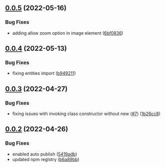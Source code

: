 ## [0.0.5](https://github.com/SpringRole/teams-view-builder/compare/v0.0.4...v0.0.5) (2022-05-16)


### Bug Fixes

* adding allow zoom option in image element ([6bf0836](https://github.com/SpringRole/teams-view-builder/commit/6bf08361d596da79e8f5dad9e6ce0ca91f763569))

## [0.0.4](https://github.com/SpringRole/teams-view-builder/compare/v0.0.3...v0.0.4) (2022-05-13)


### Bug Fixes

* fixing entities import ([b949211](https://github.com/SpringRole/teams-view-builder/commit/b9492110404d8fc056ca213c03b51d1aa77b527a))

## [0.0.3](https://github.com/SpringRole/teams-view-builder/compare/v0.0.2...v0.0.3) (2022-04-27)


### Bug Fixes

* fixing issues with invoking class constructor without new ([#7](https://github.com/SpringRole/teams-view-builder/issues/7)) ([1b26cc8](https://github.com/SpringRole/teams-view-builder/commit/1b26cc8b90980aa27b0bc6a71800bac6c2c8f83a))

## [0.0.2](https://github.com/SpringRole/teams-view-builder/compare/v0.0.1...v0.0.2) (2022-04-26)


### Bug Fixes

* enabled auto publish ([5419adb](https://github.com/SpringRole/teams-view-builder/commit/5419adb9b53c5a581f18282dbaa8d8cfcb700f00))
* updated npm registry ([b6a89bb](https://github.com/SpringRole/teams-view-builder/commit/b6a89bb5833b9162eb1e94475d30eeca355e5324))
